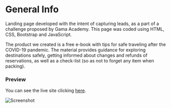 # General Info

Landing page developed with the intent of capturing leads, as a part of a challenge proposed by Gama Academy. This page was coded using HTML, CSS, Bootstrap and JavaScript.

The product we created is a free e-book with tips for safe traveling after the COVID-19 pandemic. The material provides guidance for exploring destinations safely, getting informed about changes and refunds of reservations, as well as a check-list (so as not to forget any item when packing).

### Preview

You can see the live site clicking <a href="https://marianadacunha.github.io/fake-airbnb/">here</a>.</br>

![Screenshot](https://i.ibb.co/q9Rb3rs/image.png)
